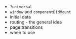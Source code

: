 - `?universal`
- `window` and `componentDidMount`
- initial data
- routing - the general idea
- page transitions
- when to use
